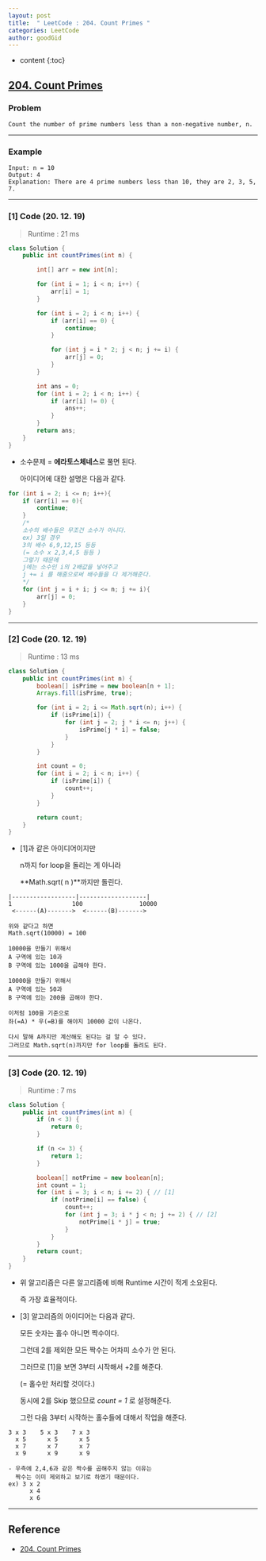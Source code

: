 ```yaml
---
layout: post
title:  " LeetCode : 204. Count Primes "
categories: LeetCode
author: goodGid
---
```

* content
{:toc}

## [204. Count Primes](https://leetcode.com/problems/count-primes/)

### Problem

```
Count the number of prime numbers less than a non-negative number, n.
```





---

### Example

```
Input: n = 10
Output: 4
Explanation: There are 4 prime numbers less than 10, they are 2, 3, 5, 7.
```

---

### [1] Code (20. 12. 19)

> Runtime : 21 ms

``` java
class Solution {
    public int countPrimes(int n) {

        int[] arr = new int[n];

        for (int i = 1; i < n; i++) {
            arr[i] = 1;
        }

        for (int i = 2; i < n; i++) {
            if (arr[i] == 0) {
                continue;
            }

            for (int j = i * 2; j < n; j += i) {
                arr[j] = 0;
            }
        }

        int ans = 0;
        for (int i = 2; i < n; i++) {
            if (arr[i] != 0) {
                ans++;
            }
        }
        return ans;
    }
}
```

* 소수문제 = **에라토스체네스**로 풀면 된다.

  아이디어에 대한 설명은 다음과 같다.


``` java
for (int i = 2; i <= n; i++){
    if (arr[i] == 0){
        continue;
    }
    /*
    소수의 배수들은 무조건 소수가 아니다.
    ex) 3일 경우
    3의 배수 6,9,12,15 등등
    (= 소수 x 2,3,4,5 등등 )
    그렇기 때문에
    j에는 소수인 i의 2배값을 넣어주고
    j += i 를 해줌으로써 배수들을 다 제거해준다.
    */
    for (int j = i + i; j <= n; j += i){
        arr[j] = 0;
    }
}
```


---


### [2] Code (20. 12. 19)

> Runtime : 13 ms

``` java
class Solution {
    public int countPrimes(int n) {
        boolean[] isPrime = new boolean[n + 1];
        Arrays.fill(isPrime, true);

        for (int i = 2; i <= Math.sqrt(n); i++) {
            if (isPrime[i]) {
                for (int j = 2; j * i <= n; j++) {
                    isPrime[j * i] = false;
                }
            }
        }

        int count = 0;
        for (int i = 2; i < n; i++) {
            if (isPrime[i]) { 
                count++; 
            }
        }

        return count;
    }
}
```

* [1]과 같은 아이디어이지만 

  n까지 for loop을 돌리는 게 아니라

  **Math.sqrt( n )**까지만 돌린다.

```
|------------------|-------------------|
1                 100                10000
 <------(A)------->  <------(B)------->

위와 같다고 하면 
Math.sqrt(10000) = 100

10000을 만들기 위해서
A 구역에 있는 10과
B 구역에 있는 1000을 곱해야 한다.

10000을 만들기 위해서
A 구역에 있는 50과
B 구역에 있는 200을 곱해야 한다.

이처럼 100을 기준으로
좌(=A) * 우(=B)를 해야지 10000 값이 나온다.

다시 말해 A까지만 계산해도 된다는 걸 알 수 있다.
그러므로 Math.sqrt(n)까지만 for loop를 돌려도 된다.
```


---

### [3] Code (20. 12. 19)

> Runtime : 7 ms

``` java
class Solution {
    public int countPrimes(int n) {
        if (n < 3) {
            return 0;
        }

        if (n <= 3) {
            return 1;
        }

        boolean[] notPrime = new boolean[n];
        int count = 1;
        for (int i = 3; i < n; i += 2) { // [1] 
            if (notPrime[i] == false) {
                count++;
                for (int j = 3; i * j < n; j += 2) { // [2]
                    notPrime[i * j] = true;
                }
            }
        }
        return count;
    }
}
```

* 위 알고리즘은 다른 알고리즘에 비해 Runtime 시간이 적게 소요된다.

  즉 가장 효율적이다.

* [3] 알고리즘의 아이디어는 다음과 같다.

  모든 숫자는 홀수 아니면 짝수이다.

  그런데 2를 제외한 모든 짝수는 어차피 소수가 안 된다.

  그러므로 [1]을 보면 3부터 시작해서 +2를 해준다.

  (= 홀수만 처리할 것이다.)

  동시에 2를 Skip 했으므로 *count = 1* 로 설정해준다.

  그런 다음 3부터 시작하는 홀수들에 대해서 작업을 해준다.

```
3 x 3    5 x 3    7 x 3
  x 5      x 5      x 5
  x 7      x 7      x 7
  x 9      x 9      x 9

- 우측에 2,4,6과 같은 짝수를 곱해주지 않는 이유는 
  짝수는 이미 제외하고 보기로 하였기 때문이다.
ex) 3 x 2
      x 4
      x 6
```

---

## Reference

* [204. Count Primes](https://leetcode.com/problems/count-primes/)